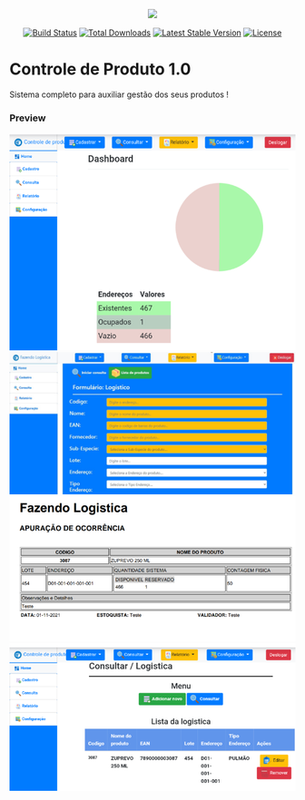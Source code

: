 <p align="center"><img src="https://laravel.com/assets/img/components/logo-laravel.svg"></p>

<p align="center">
<a href="https://travis-ci.org/laravel/framework"><img src="https://travis-ci.org/laravel/framework.svg" alt="Build Status"></a>
<a href="https://packagist.org/packages/laravel/framework"><img src="https://poser.pugx.org/laravel/framework/d/total.svg" alt="Total Downloads"></a>
<a href="https://packagist.org/packages/laravel/framework"><img src="https://poser.pugx.org/laravel/framework/v/stable.svg" alt="Latest Stable Version"></a>
<a href="https://packagist.org/packages/laravel/framework"><img src="https://poser.pugx.org/laravel/framework/license.svg" alt="License"></a>
</p>

# Controle de Produto 1.0
Sistema completo para auxiliar gestão dos seus produtos !

### Preview
![Image of Yaktocat](https://raw.githubusercontent.com/LucasRetamero/controle_produto1.0/main/public/img/Screenshot_20211101-152910.png)
![Image of Yaktocat](https://raw.githubusercontent.com/LucasRetamero/controle_produto1.0/main/public/img/FormLogistico.jpg)
![Image of Yaktocat](https://raw.githubusercontent.com/LucasRetamero/controle_produto1.0/main/public/img/Screenshot_20211101-153811.png)
![Image of Yaktocat](https://github.com/LucasRetamero/controle_produto1.0/blob/main/public/img/Screenshot_20211101-155012.png)

